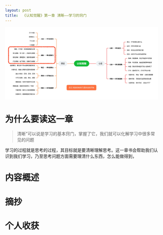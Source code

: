 ```yaml
---
layout: post
title:  《认知觉醒》第一章 清晰——学习的窍门
---
```


![脑图认知觉醒-清晰](/assets/%E8%84%91%E5%9B%BE%E8%AE%A4%E7%9F%A5%E8%A7%89%E9%86%92-%E6%B8%85%E6%99%B0.jpg)

# 为什么要读这一章


>清晰”可以说是学习的基本窍门，掌握了它，我们就可以化解学习中很多常见的问题

学习的过程就是思考的过程，其目标就是要清晰理解思考。这一章书会帮助我们认识到我们学习，乃至思考问题方面需要理清什么东西，怎么能做得到，

# 内容概述

# 摘抄

# 个人收获
<!--stackedit_data:
eyJoaXN0b3J5IjpbLTU2MzU3MjIzOCwtMTgzMzg4NTQ2OF19
-->